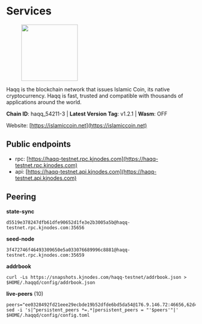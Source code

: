 # Services

<figure><img src="https://raw.githubusercontent.com/kj89/testnet_manuals/main/pingpub/logos/haqq.png" width="150" alt=""><figcaption></figcaption></figure>

Haqq is the blockchain network that issues Islamic Coin,  its native cryptocurrency. Haqq is fast, trusted and  compatible with thousands of applications around the world.

**Chain ID**: haqq_54211-3 | **Latest Version Tag**: v1.2.1 | **Wasm**: OFF

Website: [https://islamiccoin.net](https://islamiccoin.net)


## Public endpoints

* rpc: [https://haqq-testnet.rpc.kjnodes.com](https://haqq-testnet.rpc.kjnodes.com)
* api: [https://haqq-testnet.api.kjnodes.com](https://haqq-testnet.api.kjnodes.com)

## Peering

**state-sync**

```
d5519e378247dfb61dfe90652d1fe3e2b3005a5b@haqq-testnet.rpc.kjnodes.com:35656
```

**seed-node**

```
3f472746f46493309650e5a033076689996c8881@haqq-testnet.rpc.kjnodes.com:35659
```

**addrbook**
```
curl -Ls https://snapshots.kjnodes.com/haqq-testnet/addrbook.json > $HOME/.haqqd/config/addrbook.json
```

**live-peers** (10)
```
peers="ee0328492fd21eee29ecbde19b52dfde6bd5da54@176.9.146.72:46656,62d44513c7fd5aafa65773e5c015ca032f8eea4a@213.239.213.179:26656,99a8389c84625503c2b8d734dfd78035d28e4f15@65.109.30.117:26656,562a589b82682f695344bc4a9d7a2fcb5a5a4d80@65.21.60.82:26656,181c3ef9dba190c45ad8143550188d24e471b7a5@148.251.47.69:16656,d5519e378247dfb61dfe90652d1fe3e2b3005a5b@65.109.68.190:35656,cf3127b52249fce3859a42afeb4162d6788593e2@77.232.39.155:26656,b6554c65e24f46e2834b018ac1790f9c1bcd2c74@195.201.165.123:20116,ec8a285e36888bd3134266b8ba668b48c327e6bf@142.132.202.50:36656,47a269c3e30f70d8234a2afd8e9055e74129fde0@65.108.129.29:36656"
sed -i 's|^persistent_peers *=.*|persistent_peers = "'$peers'"|' $HOME/.haqqd/config/config.toml
```
